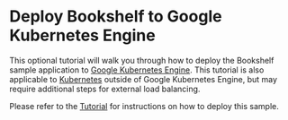 # Deploy Bookshelf to Google Kubernetes Engine

This optional tutorial will walk you through how to deploy the Bookshelf sample application to
[Google Kubernetes Engine](https://cloud.google.com/kubernetes-engine/). This tutorial is also
applicable to [Kubernetes](http://kubernetes.io/) outside of Google Kubernetes Engine, but may require
additional steps for external load balancing.

Please refer to the
[Tutorial](https://cloud.google.com/java/tutorials/bookshelf-on-kubernetes-engine) for instructions
on how to deploy this sample.

